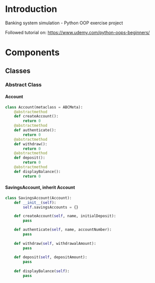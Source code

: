 # Introduction
Banking system simulation - Python OOP exercise project

Followed tutorial on: https://www.udemy.com/python-oops-beginners/

# Components
## Classes
### Abstract Class
#### Account
```python
class Account(metaclass = ABCMeta):
	@abstractmethod
	def createAccount():
		return 0
	@abstractmethod
	def authenticate():
		return 0
	@abstractmethod
	def withdraw():
		return 0
	@abstractmethod
	def deposit():
		return 0
	@abstractmethod
	def displayBalance():
		return 0
```
#### SavingsAccount, inherit Account
```python
class SavingsAccount(Account):
	def __init__(self):
		self.savingsAccounts = {}

	def createAccount(self, name, initialDeposit):
		pass

	def authenticate(self, name, accountNumber):
		pass
			
	def withdraw(self, withdrawalAmount):
		pass
    
	def deposit(self, depositAmount):
		pass
    
	def displayBalance(self):
		pass
```
